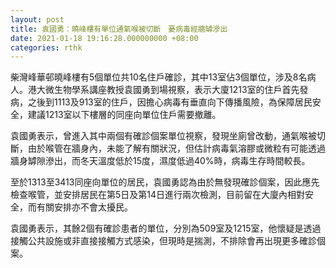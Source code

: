 ```yaml
---
layout: post
title: 袁國勇：曉峰樓有單位通氣喉被切斷　憂病毒經牆罅滲出
date: 2021-01-18 19:16:28.000000000 +08:00
categories: rthk
---
```


柴灣峰華邨曉峰樓有5個單位共10名住戶確診，其中13室佔3個單位，涉及8名病人。港大微生物學系講座教授袁國勇到場視察，表示大廈1213室的住戶首先發病，之後到1113及913室的住戶，因擔心病毒有垂直向下傳播風險，為保障居民安全，建議1213室以下樓層的同座向單位住戶需要撤離。

袁國勇表示，曾進入其中兩個有確診個案單位視察，發現坐廁曾改動，通氣喉被切斷，由於喉管在牆身內，未能了解有關狀況，但估計病毒氣溶膠或微粒有可能透過牆身罅隙滲出，而冬天溫度低於15度，濕度低過40%時，病毒生存時間較長。

至於1313至3413同座向單位的居民，袁國勇認為由於無發現確診個案，因此應先檢查喉管，並安排居民在第5日及第14日進行兩次檢測，目前留在大廈內相對安全，而有關安排亦不會太擾民。

袁國勇表示，其餘2個有確診患者的單位，分別為509室及1215室，他懷疑是透過接觸公共設施或非直接接觸方式感染，但現時是揣測，不排除會再出現更多確診個案。
